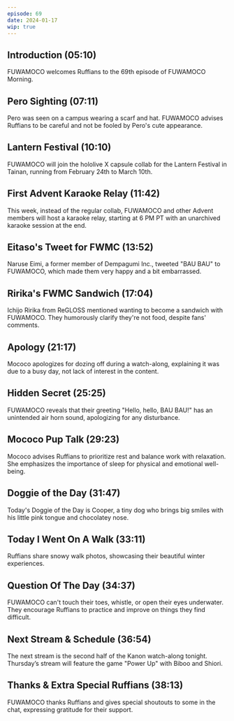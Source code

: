 ```yaml
---
episode: 69
date: 2024-01-17
wip: true
---
```


## Introduction (05:10)

FUWAMOCO welcomes Ruffians to the 69th episode of FUWAMOCO Morning.

## Pero Sighting (07:11)

Pero was seen on a campus wearing a scarf and hat. FUWAMOCO advises Ruffians to be careful and not be fooled by Pero's cute appearance.

## Lantern Festival (10:10)

FUWAMOCO will join the hololive X capsule collab for the Lantern Festival in Tainan, running from February 24th to March 10th.

## First Advent Karaoke Relay (11:42)

This week, instead of the regular collab, FUWAMOCO and other Advent members will host a karaoke relay, starting at 6 PM PT with an unarchived karaoke session at the end.

## Eitaso's Tweet for FWMC (13:52)

Naruse Eimi, a former member of Dempagumi Inc., tweeted "BAU BAU" to FUWAMOCO, which made them very happy and a bit embarrassed.

## Ririka's FWMC Sandwich (17:04)

Ichijo Ririka from ReGLOSS mentioned wanting to become a sandwich with FUWAMOCO. They humorously clarify they're not food, despite fans' comments.

## Apology (21:17)

Mococo apologizes for dozing off during a watch-along, explaining it was due to a busy day, not lack of interest in the content.

## Hidden Secret (25:25)

FUWAMOCO reveals that their greeting "Hello, hello, BAU BAU!" has an unintended air horn sound, apologizing for any disturbance.

## Mococo Pup Talk (29:23)

Mococo advises Ruffians to prioritize rest and balance work with relaxation. She emphasizes the importance of sleep for physical and emotional well-being.

## Doggie of the Day (31:47)

Today's Doggie of the Day is Cooper, a tiny dog who brings big smiles with his little pink tongue and chocolatey nose.

## Today I Went On A Walk (33:11)

Ruffians share snowy walk photos, showcasing their beautiful winter experiences.

## Question Of The Day (34:37)

FUWAMOCO can't touch their toes, whistle, or open their eyes underwater. They encourage Ruffians to practice and improve on things they find difficult.

## Next Stream & Schedule (36:54)

The next stream is the second half of the Kanon watch-along tonight. Thursday’s stream will feature the game "Power Up" with Biboo and Shiori.

## Thanks & Extra Special Ruffians (38:13)

FUWAMOCO thanks Ruffians and gives special shoutouts to some in the chat, expressing gratitude for their support.
